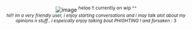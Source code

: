 <div align="center">
  
![image](https://github.com/user-attachments/assets/869bffa7-d687-4391-98e3-dd407015ad68)
<sup>𝗁𝖾𝗅𝗈𝗈 !! 𝖼𝗎𝗋𝗋𝖾𝗇𝗍𝗅𝗒 𝗈𝗇 𝗐𝗂𝗉 ^_^<br>
hii!! im a very friendly user, i enjoy starting conversations and i may talk alot about my opinions n stuff.. i espeically enjoy talking bout   PHIGHTING ! and forsaken_ : 3 
